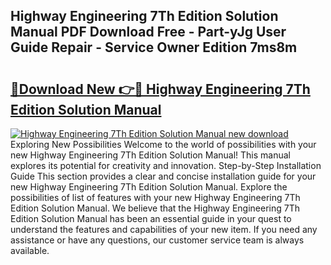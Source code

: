 ## Highway Engineering 7Th Edition Solution Manual PDF Download Free - Part-yJg User Guide Repair - Service Owner Edition 7ms8m

# <h2><a href="http://bc85771.oget.top/?id=Highway+Engineering+7Th+Edition+Solution+Manual">🔗Download New 👉🔴 Highway Engineering 7Th Edition Solution Manual</a></h2>

[![Highway Engineering 7Th Edition Solution Manual new download](https://i.imgur.com/5g1atiW.png)](http://bc85771.oget.top/?id=Highway+Engineering+7Th+Edition+Solution+Manual)
Exploring New Possibilities Welcome to the world of possibilities with your new Highway Engineering 7Th Edition Solution Manual! This manual explores its potential for creativity and innovation. Step-by-Step Installation Guide This section provides a clear and concise installation guide for your new Highway Engineering 7Th Edition Solution Manual. Explore the possibilities of list of features with your new Highway Engineering 7Th Edition Solution Manual. We believe that the Highway Engineering 7Th Edition Solution Manual has been an essential guide in your quest to understand the features and capabilities of your new item. If you need any assistance or have any questions, our customer service team is always available.
